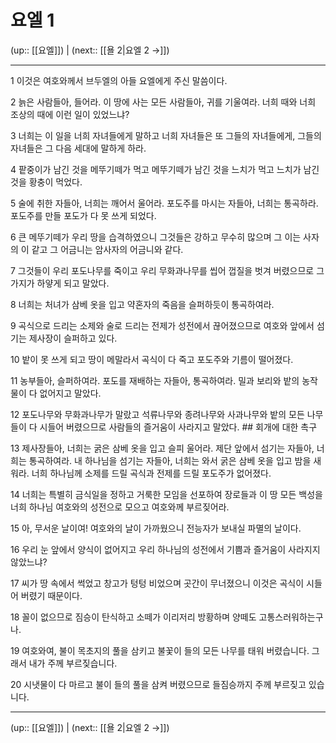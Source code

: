 # 요엘 1

(up:: [[요엘]]) | (next:: [[욜 2|요엘 2 →]])

***




1 
이것은 여호와께서 브두엘의 아들 요엘에게 주신 말씀이다. 



2 
늙은 사람들아, 들어라. 이 땅에 사는 모든 사람들아, 귀를 기울여라. 너희 때와 너희 조상의 때에 이런 일이 있었느냐? 



3 
너희는 이 일을 너희 자녀들에게 말하고 너희 자녀들은 또 그들의 자녀들에게, 그들의 자녀들은 그 다음 세대에 말하게 하라. 



4 
팥중이가 남긴 것을 메뚜기떼가 먹고 메뚜기떼가 남긴 것을 느치가 먹고 느치가 남긴 것을 황충이 먹었다. 



5 
술에 취한 자들아, 너희는 깨어서 울어라. 포도주를 마시는 자들아, 너희는 통곡하라. 포도주를 만들 포도가 다 못 쓰게 되었다. 



6 
큰 메뚜기떼가 우리 땅을 습격하였으니 그것들은 강하고 무수히 많으며 그 이는 사자의 이 같고 그 어금니는 암사자의 어금니와 같다. 



7 
그것들이 우리 포도나무를 죽이고 우리 무화과나무를 씹어 껍질을 벗겨 버렸으므로 그 가지가 하얗게 되고 말았다. 



8 
너희는 처녀가 삼베 옷을 입고 약혼자의 죽음을 슬퍼하듯이 통곡하여라. 



9 
곡식으로 드리는 소제와 술로 드리는 전제가 성전에서 끊어졌으므로 여호와 앞에서 섬기는 제사장이 슬퍼하고 있다. 



10 
밭이 못 쓰게 되고 땅이 메말라서 곡식이 다 죽고 포도주와 기름이 떨어졌다. 



11 
농부들아, 슬퍼하여라. 포도를 재배하는 자들아, 통곡하여라. 밀과 보리와 밭의 농작물이 다 없어지고 말았다. 



12 
포도나무와 무화과나무가 말랐고 석류나무와 종려나무와 사과나무와 밭의 모든 나무들이 다 시들어 버렸으므로 사람들의 즐거움이 사라지고 말았다. ## 회개에 대한 촉구 



13 
제사장들아, 너희는 굵은 삼베 옷을 입고 슬피 울어라. 제단 앞에서 섬기는 자들아, 너희는 통곡하여라. 내 하나님을 섬기는 자들아, 너희는 와서 굵은 삼베 옷을 입고 밤을 새워라. 너희 하나님께 소제를 드릴 곡식과 전제를 드릴 포도주가 없어졌다. 



14 
너희는 특별히 금식일을 정하고 거룩한 모임을 선포하여 장로들과 이 땅 모든 백성을 너희 하나님 여호와의 성전으로 모으고 여호와께 부르짖어라. 



15 
아, 무서운 날이여! 여호와의 날이 가까웠으니 전능자가 보내실 파멸의 날이다. 



16 
우리 눈 앞에서 양식이 없어지고 우리 하나님의 성전에서 기쁨과 즐거움이 사라지지 않았느냐? 



17 
씨가 땅 속에서 썩었고 창고가 텅텅 비었으며 곳간이 무너졌으니 이것은 곡식이 시들어 버렸기 때문이다. 



18 
꼴이 없으므로 짐승이 탄식하고 소떼가 이리저리 방황하며 양떼도 고통스러워하는구나. 



19 
여호와여, 불이 목초지의 풀을 삼키고 불꽃이 들의 모든 나무를 태워 버렸습니다. 그래서 내가 주께 부르짖습니다. 



20 
시냇물이 다 마르고 불이 들의 풀을 삼켜 버렸으므로 들짐승까지 주께 부르짖고 있습니다.

***

(up:: [[요엘]]) | (next:: [[욜 2|요엘 2 →]])
